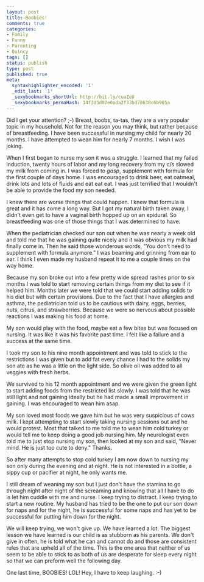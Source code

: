 ```yaml
---
layout: post
title: Boobies!
comments: true
categories:
- Family
- Funny
- Parenting
- Quincy
tags: []
status: publish
type: post
published: true
meta:
  syntaxhighlighter_encoded: '1'
  _edit_last: '1'
  _sexybookmarks_shortUrl: http://bit.ly/cuaZeU
  _sexybookmarks_permaHash: 14f3d3d02e0ada2f33bd78638c6b965a
---
```

Did I get your attention?  ;-)  Breast, boobs, ta-tas, they are a very popular topic in my household.  Not for the reason you may think, but rather because of breastfeeding.  I have been successful in nursing my child for nearly 20 months.  I have attempted to wean him for nearly 7 months.  I wish I was joking.

When I first began to nurse my son it was a struggle.  I learned that my failed induction, twenty hours of labor and my long recovery from my c/s slowed my milk from coming in.  I was forced to *gasp*, supplement with formula for the first couple of days home.  I was encouraged to drink beer, eat oatmeal, drink lots and lots of fluids and eat eat eat.  I was just terrified that I wouldn't be able to provide the food my son needed. 

I knew there are worse things that could happen.  I knew that formula is great and it has come a long way.  But I got my natural birth taken away, I didn't even get to have a vaginal birth hopped up on an epidural.  So breastfeeding was one of those things that I was determined to have.

When the pediatrician checked our son out when he was nearly a week old and told me that he was gaining quite nicely and it was obvious my milk had finally come in.  Then he said those wonderous words, "You don't need to supplement with formula anymore."  I was beaming and grinning from ear to ear.  I think I even made my husband repeat it to me a couple times on the way home.

Because my son broke out into a few pretty wide spread rashes prior to six months I was told to start removing certain things from my diet to see if it helped him.  Months later we were told that we could start adding solids to his diet but with certain provisions.  Due to the fact that I have allergies and asthma, the pediatrician told us to be cautious with dairy, eggs, berries, nuts, citrus, and strawberries.  Because we were so nervous about possible reactions I was making his food at home.  

My son would play with the food, maybe eat a few bites but was focused on nursing.  It was like it was his favorite past time.  I felt like a failure and a success at the same time.  

I took my son to his nine month appointment and was told to stick to the restrictions I was given but to add fat every chance I had to the solids my son ate as he was a little on the light side.  So olive oil was added to all veggies with fresh herbs.

We survived to his 12 month appointment and we were given the green light to start adding foods from the restricted list slowly.  I was told that he was still light and not gaining ideally but he had made a small improvement in gaining.  I was encouraged to wean him asap.

My son loved most foods we gave him but he was very suspicious of cows milk. I kept attempting to start slowly taking nursing sessions out and he would protest.  Most that talked to me told me to wean him cold turkey or would tell me to keep doing a good job nursing him.  My neurologist even told me to just stop nursing my son, then looked at my son and said, "Never mind.  He is just too cute to deny."  Thanks.

So after many attempts to stop cold turkey I am now down to nursing my son only during the evening and at night.  He is not interested in a bottle, a sippy cup or pacifier at night, he only wants me.

I still dream of weaning my son but I just don't have the stamina to go through night after night of the screaming and knowing that all I have to do is let him cuddle with me and nurse.  I keep trying to distract.  I keep trying to start a new routine.  My husband has tried to be the one to put our son down for naps and for the night, he is successful for some naps and has yet to be successful for putting him down for the night.

We will keep trying, we won't give up.  We have learned a lot.  The biggest lesson we have learned is our child is as stubborn as his parents.  We don't give in often, he is told what he can and cannot do and those are consistent rules that are upheld all of the time.  This is the one area that neither of us seem to be able to stick to as both of us are desperate for sleep every night so that we can preform well the following day.

One last time, BOOBIES!  LOL!  Hey, I have to keep laughing. :-)
